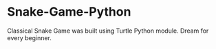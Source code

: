 # Snake-Game-Python
Classical Snake Game was built using Turtle Python module. Dream for every beginner. 
